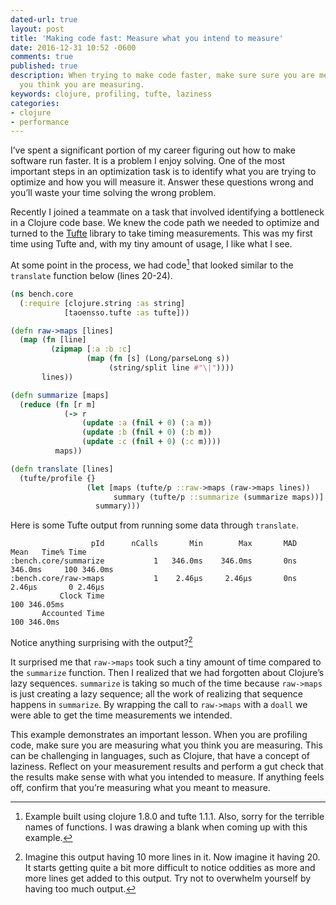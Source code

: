 ```yaml
---
dated-url: true
layout: post
title: 'Making code fast: Measure what you intend to measure'
date: 2016-12-31 10:52 -0600
comments: true
published: true
description: When trying to make code faster, make sure sure you are measuring what
  you think you are measuring.
keywords: clojure, profiling, tufte, laziness
categories:
- clojure
- performance
---
```


I’ve spent a significant portion of my career figuring out how to make software run faster.
It is a problem I enjoy solving.
One of the most important steps in an optimization task is to identify what you are trying to optimize and how you will measure it.
Answer these questions wrong and you’ll waste your time solving the wrong problem.

Recently I joined a teammate on a task that involved identifying a bottleneck in a Clojure code base.
We knew the code path we needed to optimize and turned to the  [Tufte](https://github.com/ptaoussanis/tufte) library to take timing measurements.
This was my first time using Tufte and, with my tiny amount of usage, I like what I see.

At some point in the process, we had code[^1] that looked similar to the `translate` function below (lines 20-24).

```clojure
(ns bench.core
  (:require [clojure.string :as string]
            [taoensso.tufte :as tufte]))

(defn raw->maps [lines]
  (map (fn [line]
         (zipmap [:a :b :c]
                 (map (fn [s] (Long/parseLong s))
                      (string/split line #"\|"))))
       lines))

(defn summarize [maps]
  (reduce (fn [r m]
            (-> r
                (update :a (fnil + 0) (:a m))
                (update :b (fnil + 0) (:b m))
                (update :c (fnil + 0) (:c m))))
          maps))

(defn translate [lines]
  (tufte/profile {}
                 (let [maps (tufte/p ::raw->maps (raw->maps lines))
                       summary (tufte/p ::summarize (summarize maps))]
                   summary)))
```

Here is some Tufte output from running some data through `translate`.

```
                  pId      nCalls       Min        Max       MAD      Mean   Time% Time
:bench.core/summarize           1   346.0ms    346.0ms       0ns   346.0ms     100 346.0ms
:bench.core/raw->maps           1    2.46µs     2.46µs       0ns    2.46µs       0 2.46µs
           Clock Time                                                          100 346.05ms
       Accounted Time                                                          100 346.0ms
```

Notice anything surprising with the output?[^2]

It surprised me that `raw->maps` took such a tiny amount of time compared to the `summarize` function.
Then I realized that we had forgotten about Clojure’s lazy sequences.
`summarize` is taking so much of the time because `raw->maps` is just creating a lazy sequence; all the work of realizing that sequence happens in `summarize`.
By wrapping the call to `raw->maps` with a `doall` we were able to get the time measurements we intended.

This example demonstrates an important lesson.
When you are profiling code, make sure you are measuring what you think you are measuring.
This can be challenging in languages, such as Clojure, that have a concept of laziness.
Reflect on your measurement results and perform a gut check that the results make sense with what you intended to measure.
If anything feels off, confirm that you’re measuring what you meant to measure.

[^1]: Example built using clojure 1.8.0 and tufte 1.1.1. Also, sorry for the terrible names of functions. I was drawing a blank when coming up with this example.

[^2]: Imagine this output having 10 more lines in it. Now imagine it having 20. It starts getting quite a bit more difficult to notice oddities as more and more lines get added to this output. Try not to overwhelm yourself by having too much output.